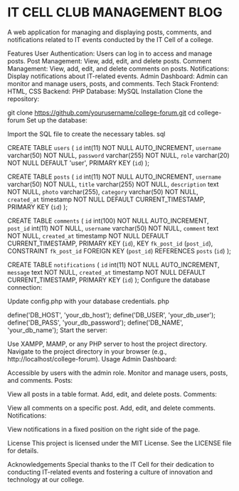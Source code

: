 # IT CELL CLUB MANAGEMENT BLOG
A web application for managing and displaying posts, comments, and notifications related to IT events conducted by the IT Cell of a college.

Features
User Authentication: Users can log in to access and manage posts.
Post Management: View, add, edit, and delete posts.
Comment Management: View, add, edit, and delete comments on posts.
Notifications: Display notifications about IT-related events.
Admin Dashboard: Admin can monitor and manage users, posts, and comments.
Tech Stack
Frontend: HTML, CSS
Backend: PHP
Database: MySQL
Installation
Clone the repository:



git clone https://github.com/yourusername/college-forum.git
cd college-forum
Set up the database:

Import the SQL file to create the necessary tables.
sql

CREATE TABLE `users` (
    `id` int(11) NOT NULL AUTO_INCREMENT,
    `username` varchar(50) NOT NULL,
    `password` varchar(255) NOT NULL,
    `role` varchar(20) NOT NULL DEFAULT 'user',
    PRIMARY KEY (`id`)
);

CREATE TABLE `posts` (
    `id` int(11) NOT NULL AUTO_INCREMENT,
    `username` varchar(50) NOT NULL,
    `title` varchar(255) NOT NULL,
    `description` text NOT NULL,
    `photo` varchar(255),
    `category` varchar(50) NOT NULL,
    `created_at` timestamp NOT NULL DEFAULT CURRENT_TIMESTAMP,
    PRIMARY KEY (`id`)
);

CREATE TABLE `comments` (
    `id` int(100) NOT NULL AUTO_INCREMENT,
    `post_id` int(11) NOT NULL,
    `username` varchar(50) NOT NULL,
    `comment` text NOT NULL,
    `created_at` timestamp NOT NULL DEFAULT CURRENT_TIMESTAMP,
    PRIMARY KEY (`id`),
    KEY `fk_post_id` (`post_id`),
    CONSTRAINT `fk_post_id` FOREIGN KEY (`post_id`) REFERENCES `posts` (`id`)
);

CREATE TABLE `notifications` (
    `id` int(11) NOT NULL AUTO_INCREMENT,
    `message` text NOT NULL,
    `created_at` timestamp NOT NULL DEFAULT CURRENT_TIMESTAMP,
    PRIMARY KEY (`id`)
);
Configure the database connection:

Update config.php with your database credentials.
php

define('DB_HOST', 'your_db_host');
define('DB_USER', 'your_db_user');
define('DB_PASS', 'your_db_password');
define('DB_NAME', 'your_db_name');
Start the server:

Use XAMPP, MAMP, or any PHP server to host the project directory.
Navigate to the project directory in your browser (e.g., http://localhost/college-forum).
Usage
Admin Dashboard:

Accessible by users with the admin role.
Monitor and manage users, posts, and comments.
Posts:

View all posts in a table format.
Add, edit, and delete posts.
Comments:

View all comments on a specific post.
Add, edit, and delete comments.
Notifications:

View notifications in a fixed position on the right side of the page.


License
This project is licensed under the MIT License. See the LICENSE file for details.

Acknowledgements
Special thanks to the IT Cell for their dedication to conducting IT-related events and fostering a culture of innovation and technology at our college.

 
